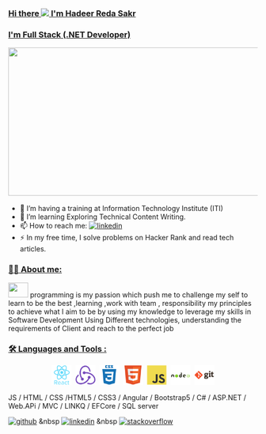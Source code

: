 <h3>
    <a class="heading-link" href="#----Hi-there------">
    Hi there  
        <img src="https://camo.githubusercontent.com/e8e7b06ecf583bc040eb60e44eb5b8e0ecc5421320a92929ce21522dbc34c891/68747470733a2f2f6d656469612e67697068792e636f6d2f6d656469612f6876524a434c467a6361737252346961377a2f67697068792e676966" width="30px" data-animated-image="" data-canonical-src="https://media.giphy.com/media/hvRJCLFzcasrR4ia7z/giphy.gif" style="max-width: 100%;">  I'm Hadeer Reda Sakr
   
 </a>
</h3>



<h3>
    <a class="heading-link" href="#----Hi-there------">
   I'm Full Stack (.NET Developer)
   
 </a>
</h3>



<img src='https://cdn.dribbble.com/users/1364029/screenshots/16093268/media/68e82a7fb4904614a9066d6b540c14b2.gif' height='300px' width='600px'>



- 🔭  I’m having a training at Information Technology Institute (ITI) 
- 🌱 I’m learning Exploring Technical Content Writing.
- 📫 How to reach me: [<img src='https://cdn.jsdelivr.net/npm/simple-icons@3.0.1/icons/linkedin.svg' alt='linkedin' height='20'>](https://www.linkedin.com/in/hadeer-sakr-0a7430185//)     
- ⚡ In my free time, I solve problems on Hacker Rank and read tech articles.
 

<h3 id="user-content-hammer_and_wrench-languages-and-tools-" dir="auto"> <a class="heading-link " href="#hammer_and_wrench-About-me-" >👨‍💻 About me: </a></h3>
 
  <span> <img src='https://media1.giphy.com/media/lP8xu5t2DLGG045H8F/giphy.gif' height='30px' width='40px'>  programming is my passion which push me to challenge my self to learn to be the best ,learning ,work with team , responsibility my principles to achieve what I aim to be by using my knowledge to leverage my skills in Software Development Using Different technologies, understanding the requirements of Client and reach to the perfect job  </span>



<h3 id="user-content-hammer_and_wrench-languages-and-tools-" dir="auto"> <a class="heading-link " href="#hammer_and_wrench-languages-and-tools-" >🛠️ Languages and Tools :</a></h3> 


<div align="center" dir="auto">
  <a target="_blank" rel="noopener noreferrer" href="https://github.com/devicons/devicon/blob/master/icons/react/react-original-wordmark.svg"><img src="https://github.com/devicons/devicon/raw/master/icons/react/react-original-wordmark.svg" title="React" alt="React" width="40" height="40" style="max-width: 100%;"></a>&nbsp;
  <a target="_blank" rel="noopener noreferrer" href="https://github.com/devicons/devicon/blob/master/icons/redux/redux-original.svg"><img src="https://github.com/devicons/devicon/raw/master/icons/redux/redux-original.svg" title="Redux" alt="Redux " width="40" height="40" style="max-width: 100%;"></a>&nbsp;
  <a target="_blank" rel="noopener noreferrer" href="https://github.com/devicons/devicon/blob/master/icons/css3/css3-plain-wordmark.svg"><img src="https://github.com/devicons/devicon/raw/master/icons/css3/css3-plain-wordmark.svg" title="CSS3" alt="CSS" width="40" height="40" style="max-width: 100%;"></a>&nbsp;
  <a target="_blank" rel="noopener noreferrer" href="https://github.com/devicons/devicon/blob/master/icons/html5/html5-original.svg"><img src="https://github.com/devicons/devicon/raw/master/icons/html5/html5-original.svg" title="HTML5" alt="HTML" width="40" height="40" style="max-width: 100%;"></a>&nbsp;
  <a target="_blank" rel="noopener noreferrer" href="https://github.com/devicons/devicon/blob/master/icons/javascript/javascript-original.svg"><img src="https://github.com/devicons/devicon/raw/master/icons/javascript/javascript-original.svg" title="JavaScript" alt="JavaScript" width="40" height="40" style="max-width: 100%;"></a>&nbsp;
  <a target="_blank" rel="noopener noreferrer" href="https://github.com/devicons/devicon/blob/master/icons/nodejs/nodejs-original-wordmark.svg"><img src="https://github.com/devicons/devicon/raw/master/icons/nodejs/nodejs-original-wordmark.svg" title="NodeJS" alt="NodeJS" width="40" height="40" style="max-width: 100%;"></a>&nbsp;
  <a target="_blank" rel="noopener noreferrer" href="https://github.com/devicons/devicon/blob/master/icons/git/git-original-wordmark.svg"><img src="https://github.com/devicons/devicon/raw/master/icons/git/git-original-wordmark.svg" title="Git" width="40" height="40" style="max-width: 100%;"></a>
</div>
 
JS / HTML / CSS /HTML5 / CSS3 / Angular / Bootstrap5 / C# / ASP.NET / Web.APi / MVC / LINKQ / EFCore / SQL server





[<img src='https://cdn.jsdelivr.net/npm/simple-icons@3.0.1/icons/github.svg' alt='github' height='40'>](https://github.com/Hadeer-reda-sakr) &nbsp [<img src='https://cdn.jsdelivr.net/npm/simple-icons@3.0.1/icons/linkedin.svg' alt='linkedin' height='40'>](https://www.linkedin.com/in/hadeer-sakr-0a7430185//) &nbsp [<img src='https://cdn.jsdelivr.net/npm/simple-icons@3.0.1/icons/stackoverflow.svg' alt='stackoverflow' height='40'>](https://stackoverflow.com/users/22487568/hadeer-sakr)   



